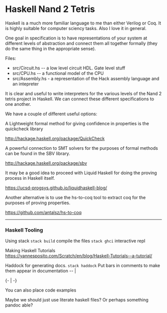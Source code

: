 # Haskell Nand 2 Tetris

Haskell is a much more familiar language to me than either Verilog or Coq. It is highly suitable for computer sciency tasks. Also I love it in general.

One goal in specification is to have representations of your system at different levels of abstraction and connect them all together formally (they do the same thing in the appropriate sense).

Files:
  - src/Circuit.hs -- a low level circuit HDL. Gate level stuff
  - src/CPU.hs -- a functional model of the CPU
  - src/Assembly.hs - a representation of the Hack assembly language and an intepreter


It is clear and useful to write interpreters for the various levels of the Nand 2 tetris project in Haskell. We can connect these different specifications to one another.

We have a couple of different useful options:

A Lightweight formal method for giving confidence in properties is the quickcheck library

http://hackage.haskell.org/package/QuickCheck

A powerful connection to SMT solvers for the purposes of formal methods can be found in the SBV library.

http://hackage.haskell.org/package/sbv

It may be a good idea to proceed with Liquid Haskell for doing the proving process in Haskell itself.

https://ucsd-progsys.github.io/liquidhaskell-blog/

Another alternative is to use the hs-to-coq tool to extract coq for the purposes of proving properties.

https://github.com/antalsz/hs-to-coq



---

### Haskell Tooling

Using stack
`stack build` compile the files
`stack ghci` interactive repl

Making Haskell Tutorials
https://yannesposito.com/Scratch/en/blog/Haskell-Tutorials--a-tutorial/

Haddock for generating docs.
`stack haddock`
 Put bars in comments to make them appear in documentation
-- |

{- | 
-}

You can also place code examples

>>>

Maybe we should just use literate haskell files?
Or perhaps something pandoc able?
